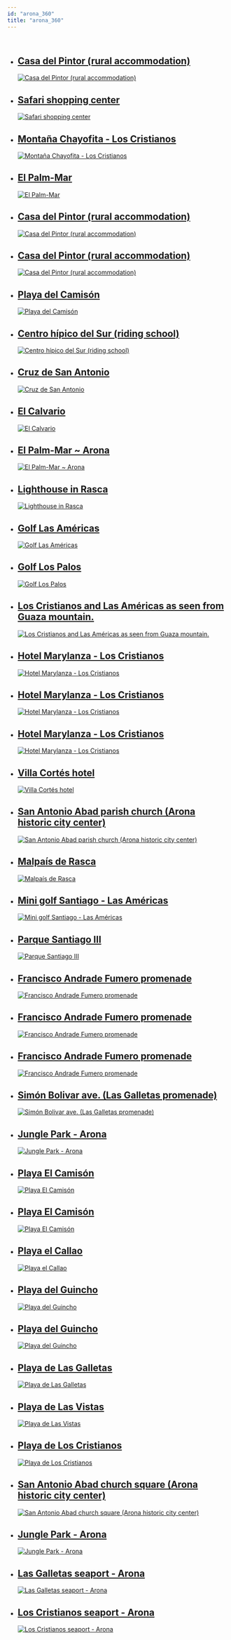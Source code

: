 ```yaml
---
id: "arona_360"
title: "arona_360"
---
```

<app-tab-bar></app-tab-bar>
<div class="row" ng-controller="resourcePaginatorCtrl">
    <div class="large-10 large-offset-1 columns">
        <ul class="arona-tour">
            <li>
                <a href="http://www.arona.org/portal/turismo/panorama.jsp?panorama=RecursosWeb/IMAGENES/1/0_13730_1.mov&amp;preview=RecursosWeb/IMAGENES/1/0_13730_1_bis.jpg">
                    <h2>
                        <span>Casa del Pintor (rural accommodation)</span>
                    </h2>
                    <img src="/img/360/0_13730_1_bis.jpg" alt="Casa del Pintor (rural accommodation)" title="Casa del Pintor (rural accommodation)">
                </a>
            </li>
            <li>
                <a href="http://www.arona.org/portal/turismo/panorama.jsp?panorama=RecursosWeb/IMAGENES/1/0_13312_1.mov&amp;preview=RecursosWeb/IMAGENES/1/0_13312_1_bis.jpg">
                    <h2>
                        <span>Safari shopping center</span>
                    </h2>
                    <img src="/img/360/0_13312_1_bis.jpg" alt="Safari shopping center" title="Safari shopping center">
                </a>
            </li>
            <li>
                <a href="http://www.arona.org/portal/turismo/panorama.jsp?panorama=RecursosWeb/IMAGENES/1/0_13314_1.mov&amp;preview=RecursosWeb/IMAGENES/1/0_13314_1_bis.jpg">
                    <h2>
                        <span>Montaña Chayofita - Los Cristianos</span>
                    </h2>
                    <img src="/img/360/0_13314_1_bis.jpg" alt="Montaña Chayofita - Los Cristianos" title="Montaña Chayofita - Los Cristianos">
                </a>
            </li>
            <li>
                <a href="http://www.arona.org/portal/turismo/panorama.jsp?panorama=RecursosWeb/IMAGENES/1/0_13317_1.mov&amp;preview=RecursosWeb/IMAGENES/1/0_13317_1_bis.jpg">
                    <h2>
                        <span>El Palm-Mar</span>
                    </h2>
                    <img src="/img/360/0_13317_1_bis.jpg" alt="El Palm-Mar" title="El Palm-Mar">
                </a>
            </li>
            <li>
                <a href="http://www.arona.org/portal/turismo/panorama.jsp?panorama=RecursosWeb/IMAGENES/1/0_13737_1.mov&amp;preview=RecursosWeb/IMAGENES/1/0_13737_1_bis.jpg">
                    <h2>
                        <span>Casa del Pintor (rural accommodation)</span>
                    </h2>
                    <img src="/img/360/0_13737_1_bis.jpg" alt="Casa del Pintor (rural accommodation)" title="Casa del Pintor (rural accommodation)">
                </a>
            </li>
            <li>
                <a href="http://www.arona.org/portal/turismo/panorama.jsp?panorama=RecursosWeb/IMAGENES/1/0_13736_1.mov&amp;preview=RecursosWeb/IMAGENES/1/0_13736_1_bis.jpg">
                    <h2>
                        <span>Casa del Pintor (rural accommodation)</span>
                    </h2>
                    <img src="/img/360/0_13736_1_bis.jpg" alt="Casa del Pintor (rural accommodation)" title="Casa del Pintor (rural accommodation)">
                </a>
            </li>
            <li>
                <a href="http://www.arona.org/portal/turismo/panorama.jsp?panorama=RecursosWeb/IMAGENES/1/0_13313_1.mov&amp;preview=RecursosWeb/IMAGENES/1/0_13313_1_bis.jpg">
                    <h2>
                        <span>Playa del Camisón</span>
                    </h2>
                    <img src="/img/360/0_13313_1_bis.jpg" alt="Playa del Camisón" title="Playa del Camisón">
                </a>
            </li>
            <li>
                <a href="http://www.arona.org/portal/turismo/panorama.jsp?panorama=RecursosWeb/IMAGENES/1/0_13647_1.mov&amp;preview=RecursosWeb/IMAGENES/1/0_13647_1_bis.jpg">
                    <h2>
                        <span>Centro hípico del Sur (riding school)</span>
                    </h2>
                    <img src="/img/360/0_13647_1_bis.jpg" alt="Centro hípico del Sur (riding school)" title="Centro hípico del Sur (riding school)">
                </a>
            </li>
            <li>
                <a href="http://www.arona.org/portal/turismo/panorama.jsp?panorama=RecursosWeb/IMAGENES/1/0_13315_1.mov&amp;preview=RecursosWeb/IMAGENES/1/0_13315_1_bis.jpg">
                    <h2>
                        <span>Cruz de San Antonio</span>
                    </h2>
                    <img src="/img/360/0_13315_1_bis.jpg" alt="Cruz de San Antonio" title="Cruz de San Antonio">
                </a>
            </li>
            <li>
                <a href="http://www.arona.org/portal/turismo/panorama.jsp?panorama=RecursosWeb/IMAGENES/1/0_13311_1.mov&amp;preview=RecursosWeb/IMAGENES/1/0_13311_1_bis.jpg">
                    <h2>
                        <span>El Calvario </span>
                    </h2>
                    <img src="/img/360/0_13311_1_bis.jpg" alt="El Calvario " title="El Calvario ">
                </a>
            </li>
            <li>
                <a href="http://www.arona.org/portal/turismo/panorama.jsp?panorama=RecursosWeb/IMAGENES/1/0_13723_1.mov&amp;preview=RecursosWeb/IMAGENES/1/0_13723_1_bis.jpg">
                    <h2>
                        <span>El Palm-Mar ~ Arona</span>
                    </h2>
                    <img src="/img/360/0_13723_1_bis.jpg" alt="El Palm-Mar ~ Arona" title="El Palm-Mar ~ Arona">
                </a>
            </li>
            <li>
                <a href="http://www.arona.org/portal/turismo/panorama.jsp?panorama=RecursosWeb/IMAGENES/1/0_13641_1.mov&amp;preview=RecursosWeb/IMAGENES/1/0_13641_1_bis.jpg">
                    <h2>
                        <span>Lighthouse in Rasca</span>
                    </h2>
                    <img src="/img/360/0_13641_1_bis.jpg" alt="Lighthouse in Rasca" title="Lighthouse in Rasca">
                </a>
            </li>
            <li>
                <a href="http://www.arona.org/portal/turismo/panorama.jsp?panorama=RecursosWeb/IMAGENES/1/0_13642_1.mov&amp;preview=RecursosWeb/IMAGENES/1/0_13642_1_bis.jpg">
                    <h2>
                        <span>Golf Las Américas</span>
                    </h2>
                    <img src="/img/360/0_13642_1_bis.jpg" alt="Golf Las Américas" title="Golf Las Américas">
                </a>
            </li>
            <li>
                <a href="http://www.arona.org/portal/turismo/panorama.jsp?panorama=RecursosWeb/IMAGENES/1/0_13645_1.mov&amp;preview=RecursosWeb/IMAGENES/1/0_13645_1_bis.jpg">
                    <h2>
                        <span>Golf Los Palos</span>
                    </h2>
                    <img src="/img/360/0_13645_1_bis.jpg" alt="Golf Los Palos" title="Golf Los Palos">
                </a>
            </li>
            <li>
                <a href="http://www.arona.org/portal/turismo/panorama.jsp?panorama=RecursosWeb/IMAGENES/1/0_13646_1.mov&amp;preview=RecursosWeb/IMAGENES/1/0_13646_1_bis.jpg">
                    <h2>
                        <span>Los Cristianos and Las Américas as seen from Guaza mountain.</span>
                    </h2>
                    <img src="/img/360/0_13646_1_bis.jpg" alt="Los Cristianos and Las Américas as seen from Guaza mountain." title="Los Cristianos and Las Américas as seen from Guaza mountain.">
                </a>
            </li>
            <li>
                <a href="http://www.arona.org/portal/turismo/panorama.jsp?panorama=RecursosWeb/IMAGENES/1/0_13718_1.mov&amp;preview=RecursosWeb/IMAGENES/1/0_13718_1_bis.jpg">
                    <h2>
                        <span>Hotel Marylanza - Los Cristianos</span>
                    </h2>
                    <img src="/img/360/0_13718_1_bis.jpg" alt="Hotel Marylanza - Los Cristianos" title="Hotel Marylanza - Los Cristianos">
                </a>
            </li>
            <li>
                <a href="http://www.arona.org/portal/turismo/panorama.jsp?panorama=RecursosWeb/IMAGENES/1/0_13719_1.mov&amp;preview=RecursosWeb/IMAGENES/1/0_13719_1_bis.jpg">
                    <h2>
                        <span>Hotel Marylanza - Los Cristianos</span>
                    </h2>
                    <img src="/img/360/0_13719_1_bis.jpg" alt="Hotel Marylanza - Los Cristianos" title="Hotel Marylanza - Los Cristianos">
                </a>
            </li>
            <li>
                <a href="http://www.arona.org/portal/turismo/panorama.jsp?panorama=RecursosWeb/IMAGENES/1/0_13720_1.mov&amp;preview=RecursosWeb/IMAGENES/1/0_13720_1_bis.jpg">
                    <h2>
                        <span>Hotel Marylanza - Los Cristianos</span>
                    </h2>
                    <img src="/img/360/0_13720_1_bis.jpg" alt="Hotel Marylanza - Los Cristianos" title="Hotel Marylanza - Los Cristianos">
                </a>
            </li>
            <li>
                <a href="http://www.arona.org/portal/turismo/panorama.jsp?panorama=RecursosWeb/IMAGENES/1/0_13676_1.mov&amp;preview=RecursosWeb/IMAGENES/1/0_13676_1_bis.jpg">
                    <h2>
                        <span>Villa Cortés hotel</span>
                    </h2>
                    <img src="/img/360/0_13676_1_bis.jpg" alt="Villa Cortés hotel" title="Villa Cortés hotel">
                </a>
            </li>
            <li>
                <a href="http://www.arona.org/portal/turismo/panorama.jsp?panorama=RecursosWeb/IMAGENES/1/0_13677_1.mov&amp;preview=RecursosWeb/IMAGENES/1/0_13677_1_bis.jpg">
                    <h2>
                        <span>San Antonio Abad parish church (Arona historic city center)</span>
                    </h2>
                    <img src="/img/360/0_13677_1_bis.jpg" alt="San Antonio Abad parish church (Arona historic city center)" title="San Antonio Abad parish church (Arona historic city center)">
                </a>
            </li>
            <li>
                <a href="http://www.arona.org/portal/turismo/panorama.jsp?panorama=RecursosWeb/IMAGENES/1/0_13717_1.mov&amp;preview=RecursosWeb/IMAGENES/1/0_13717_1_bis.jpg">
                    <h2>
                        <span>Malpaís de Rasca</span>
                    </h2>
                    <img src="/img/360/0_13717_1_bis.jpg" alt="Malpaís de Rasca" title="Malpaís de Rasca">
                </a>
            </li>
            <li>
                <a href="http://www.arona.org/portal/turismo/panorama.jsp?panorama=RecursosWeb/IMAGENES/1/11_13721_1.mov&amp;preview=RecursosWeb/IMAGENES/1/0_13721_1_bis.jpg">
                    <h2>
                        <span>Mini golf Santiago - Las Américas</span>
                    </h2>
                    <img src="/img/360/0_13721_1_bis.jpg" alt="Mini golf Santiago - Las Américas" title="Mini golf Santiago - Las Américas">
                </a>
            </li>
            <li>
                <a href="http://www.arona.org/portal/turismo/panorama.jsp?panorama=RecursosWeb/IMAGENES/1/0_13713_1.mov&amp;preview=RecursosWeb/IMAGENES/1/0_13713_1_bis.jpg">
                    <h2>
                        <span>Parque Santiago III</span>
                    </h2>
                    <img src="/img/360/0_13713_1_bis.jpg" alt="Parque Santiago III" title="Parque Santiago III">
                </a>
            </li>
            <li>
                <a href="http://www.arona.org/portal/turismo/panorama.jsp?panorama=RecursosWeb/IMAGENES/1/10_13638_1.mov&amp;preview=RecursosWeb/IMAGENES/1/10_13638_1_bis.jpg">
                    <h2>
                        <span>Francisco Andrade Fumero promenade</span>
                    </h2>
                    <img src="/img/360/10_13638_1_bis.jpg" alt="Francisco Andrade Fumero promenade" title="Francisco Andrade Fumero promenade">
                </a>
            </li>
            <li>
                <a href="http://www.arona.org/portal/turismo/panorama.jsp?panorama=RecursosWeb/IMAGENES/1/11_13640_1.mov&amp;preview=RecursosWeb/IMAGENES/1/12_13640_1_bis.jpg">
                    <h2>
                        <span>Francisco Andrade Fumero promenade</span>
                    </h2>
                    <img src="/img/360/12_13640_1_bis.jpg" alt="Francisco Andrade Fumero promenade" title="Francisco Andrade Fumero promenade">
                </a>
            </li>
            <li>
                <a href="http://www.arona.org/portal/turismo/panorama.jsp?panorama=RecursosWeb/IMAGENES/1/0_13735_1.mov&amp;preview=RecursosWeb/IMAGENES/1/0_13735_1_bis.jpg">
                    <h2>
                        <span>Francisco Andrade Fumero promenade</span>
                    </h2>
                    <img src="/img/360/0_13735_1_bis.jpg" alt="Francisco Andrade Fumero promenade" title="Francisco Andrade Fumero promenade">
                </a>
            </li>
            <li>
                <a href="http://www.arona.org/portal/turismo/panorama.jsp?panorama=RecursosWeb/IMAGENES/1/0_13729_1.mov&amp;preview=RecursosWeb/IMAGENES/1/0_13729_1_bis.jpg">
                    <h2>
                        <span>Simón Bolivar ave. (Las Galletas promenade)</span>
                    </h2>
                    <img src="/img/360/0_13729_1_bis.jpg" alt="Simón Bolivar ave. (Las Galletas promenade)" title="Simón Bolivar ave. (Las Galletas promenade)">
                </a>
            </li>
            <li>
                <a href="http://www.arona.org/portal/turismo/panorama.jsp?panorama=RecursosWeb/IMAGENES/1/0_13715_1.mov&amp;preview=RecursosWeb/IMAGENES/1/0_13715_1_bis.jpg">
                    <h2>
                        <span>Jungle Park - Arona</span>
                    </h2>
                    <img src="/img/360/0_13715_1_bis.jpg" alt="Jungle Park - Arona" title="Jungle Park - Arona">
                </a>
            </li>
            <li>
                <a href="http://www.arona.org/portal/turismo/panorama.jsp?panorama=RecursosWeb/IMAGENES/1/0_13741_1.mov&amp;preview=RecursosWeb/IMAGENES/1/0_13741_1_bis.jpg">
                    <h2>
                        <span>Playa El Camisón</span>
                    </h2>
                    <img src="/img/360/0_13741_1_bis.jpg" alt="Playa El Camisón" title="Playa El Camisón">
                </a>
            </li>
            <li>
                <a href="http://www.arona.org/portal/turismo/panorama.jsp?panorama=RecursosWeb/IMAGENES/1/0_13742_1.mov&amp;preview=RecursosWeb/IMAGENES/1/0_13742_1_bis.jpg">
                    <h2>
                        <span>Playa El Camisón</span>
                    </h2>
                    <img src="/img/360/0_13742_1_bis.jpg" alt="Playa El Camisón" title="Playa El Camisón">
                </a>
            </li>
            <li>
                <a href="http://www.arona.org/portal/turismo/panorama.jsp?panorama=RecursosWeb/IMAGENES/1/0_13739_1.mov&amp;preview=RecursosWeb/IMAGENES/1/0_13739_1_bis.jpg">
                    <h2>
                        <span>Playa el Callao</span>
                    </h2>
                    <img src="/img/360/0_13739_1_bis.jpg" alt="Playa el Callao" title="Playa el Callao">
                </a>
            </li>
            <li>
                <a href="http://www.arona.org/portal/turismo/panorama.jsp?panorama=RecursosWeb/IMAGENES/1/0_13756_1.mov&amp;preview=RecursosWeb/IMAGENES/1/0_13756_1_bis.jpg">
                    <h2>
                        <span>Playa del Guincho</span>
                    </h2>
                    <img src="/img/360/0_13756_1_bis.jpg" alt="Playa del Guincho" title="Playa del Guincho">
                </a>
            </li>
            <li>
                <a href="http://www.arona.org/portal/turismo/panorama.jsp?panorama=RecursosWeb/IMAGENES/1/0_13758_1.mov&amp;preview=RecursosWeb/IMAGENES/1/0_13758_1_bis.jpg">
                    <h2>
                        <span>Playa del Guincho</span>
                    </h2>
                    <img src="/img/360/0_13758_1_bis.jpg" alt="Playa del Guincho" title="Playa del Guincho">
                </a>
            </li>
            <li>
                <a href="http://www.arona.org/portal/turismo/panorama.jsp?panorama=RecursosWeb/IMAGENES/1/0_13746_1.mov&amp;preview=RecursosWeb/IMAGENES/1/0_13746_1_bis.jpg">
                    <h2>
                        <span>Playa de Las Galletas</span>
                    </h2>
                    <img src="/img/360/0_13746_1_bis.jpg" alt="Playa de Las Galletas" title="Playa de Las Galletas">
                </a>
            </li>
            <li>
                <a href="http://www.arona.org/portal/turismo/panorama.jsp?panorama=RecursosWeb/IMAGENES/1/0_13760_1.mov&amp;preview=RecursosWeb/IMAGENES/1/0_13760_1_bis.jpg">
                    <h2>
                        <span>Playa de Las Vistas</span>
                    </h2>
                    <img src="/img/360/0_13760_1_bis.jpg" alt="Playa de Las Vistas" title="Playa de Las Vistas">
                </a>
            </li>
            <li>
                <a href="http://www.arona.org/portal/turismo/panorama.jsp?panorama=RecursosWeb/IMAGENES/1/0_13745_1.mov&amp;preview=RecursosWeb/IMAGENES/1/0_13745_1_bis.jpg">
                    <h2>
                        <span>Playa de Los Cristianos</span>
                    </h2>
                    <img src="/img/360/0_13745_1_bis.jpg" alt="Playa de Los Cristianos" title="Playa de Los Cristianos">
                </a>
            </li>
            <li>
                <a href="http://www.arona.org/portal/turismo/panorama.jsp?panorama=RecursosWeb/IMAGENES/1/0_13761_1.mov&amp;preview=RecursosWeb/IMAGENES/1/0_13761_1_bis.jpg">
                    <h2>
                        <span>San Antonio Abad church square (Arona historic city center)</span>
                    </h2>
                    <img src="/img/360/0_13761_1_bis.jpg" alt="San Antonio Abad church square (Arona historic city center)" title="San Antonio Abad church square (Arona historic city center)">
                </a>
            </li>
            <li>
                <a href="http://www.arona.org/portal/turismo/panorama.jsp?panorama=RecursosWeb/IMAGENES/1/0_13716_1.mov&amp;preview=RecursosWeb/IMAGENES/1/0_13716_1_bis.jpg">
                    <h2>
                        <span>Jungle Park - Arona</span>
                    </h2>
                    <img src="/img/360/0_13716_1_bis.jpg" alt="Jungle Park - Arona" title="Jungle Park - Arona">
                </a>
            </li>
            <li>
                <a href="http://www.arona.org/portal/turismo/panorama.jsp?panorama=RecursosWeb/IMAGENES/1/0_13763_1.mov&amp;preview=RecursosWeb/IMAGENES/1/0_13763_1_bis.jpg">
                    <h2>
                        <span>Las Galletas seaport - Arona</span>
                    </h2>
                    <img src="/img/360/0_13763_1_bis.jpg" alt="Las Galletas seaport - Arona" title="Las Galletas seaport - Arona">
                </a>
            </li>
            <li>
                <a href="http://www.arona.org/portal/turismo/panorama.jsp?panorama=RecursosWeb/IMAGENES/1/0_13762_1.mov&amp;preview=RecursosWeb/IMAGENES/1/0_13762_1_bis.jpg">
                    <h2>
                        <span>Los Cristianos seaport - Arona</span>
                    </h2>
                    <img src="/img/360/0_13762_1_bis.jpg" alt="Los Cristianos seaport - Arona" title="Los Cristianos seaport - Arona">
                </a>
            </li>
        </ul>
    </div>
</div>
<div class="row" ng-controller="resourcePaginatorCtrl">
    <div class="large-10 large-offset-1 columns">
        <app-paginator-controls></app-paginator-controls>
        <br>
        <app-back-bar></app-back-bar>
    </div>
</div>
